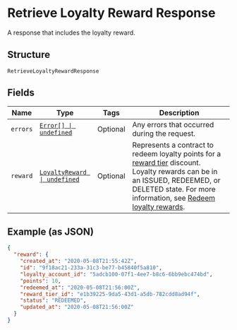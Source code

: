 
# Retrieve Loyalty Reward Response

A response that includes the loyalty reward.

## Structure

`RetrieveLoyaltyRewardResponse`

## Fields

| Name | Type | Tags | Description |
|  --- | --- | --- | --- |
| `errors` | [`Error[] \| undefined`](/doc/models/error.md) | Optional | Any errors that occurred during the request. |
| `reward` | [`LoyaltyReward \| undefined`](/doc/models/loyalty-reward.md) | Optional | Represents a contract to redeem loyalty points for a [reward tier](/doc/models/loyalty-program-reward-tier.md) discount. Loyalty rewards can be in an ISSUED, REDEEMED, or DELETED state. For more information, see [Redeem loyalty rewards](https://developer.squareup.com/docs/loyalty-api/overview#redeem-loyalty-rewards). |

## Example (as JSON)

```json
{
  "reward": {
    "created_at": "2020-05-08T21:55:42Z",
    "id": "9f18ac21-233a-31c3-be77-b45840f5a810",
    "loyalty_account_id": "5adcb100-07f1-4ee7-b8c6-6bb9ebc474bd",
    "points": 10,
    "redeemed_at": "2020-05-08T21:56:00Z",
    "reward_tier_id": "e1b39225-9da5-43d1-a5db-782cdd8ad94f",
    "status": "REDEEMED",
    "updated_at": "2020-05-08T21:56:00Z"
  }
}
```

